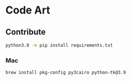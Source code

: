 # Code Art

## Contribute

```sh
python3.9 -m pip install requirements.txt
```

### Mac

```sh
brew install pkg-config py3cairo python-tk@3.9
```
